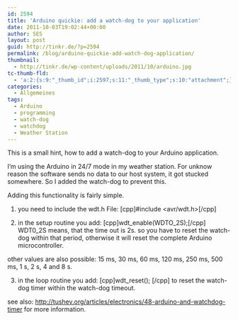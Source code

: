 ```yaml
---
id: 2594
title: 'Arduino quickie: add a watch-dog to your application'
date: 2011-10-03T19:02:44+00:00
author: SES
layout: post
guid: http://tinkr.de/?p=2594
permalink: /blog/arduino-quickie-add-watch-dog-application/
thumbnail:
  - http://tinkr.de/wp-content/uploads/2011/10/arduino.jpg
tc-thumb-fld:
  - 'a:2:{s:9:"_thumb_id";i:2597;s:11:"_thumb_type";s:10:"attachment";}'
categories:
  - Allgemeines
tags:
  - Arduino
  - programming
  - watch-dog
  - watchdog
  - Weather Station
---
```

This is a small hint, how to add a watch-dog to your Arduino application.

I&#8217;m using the Arduino in 24/7 mode in my weather station. For unknow reason the software sends no data to our host system, it got stucked somewhere. So I added the watch-dog to prevent this.

Adding this functionality is fairly simple.

1. you need to include the wdt.h File:
[cpp]#include <avr/wdt.h>[/cpp]

2. in the setup routine you add:
[cpp]wdt\_enable(WDTO\_2S);[/cpp]
WDT0_2S means, that the time out is 2s. so you have to reset the watch-dog within that period, otherwise it will reset the complete Arduino microcontroller.

other values are also possible: 15 ms, 30 ms, 60 ms, 120 ms, 250 ms, 500 ms, 1 s, 2 s, 4 and 8 s.

3. in the loop routine you add:
[cpp]wdt_reset(); [/cpp]
to reset the watch-dog timer within the watch-dog timeout.

see also: <http://tushev.org/articles/electronics/48-arduino-and-watchdog-timer> for more information.
